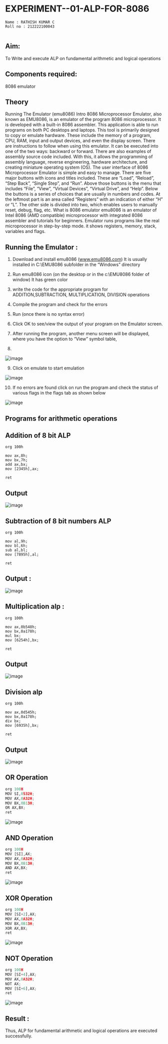 # EXPERIMENT--01-ALP-FOR-8086
```
Name : RATHISH KUMAR C
Roll no : 212222100043


```

## Aim: 
To Write and execute ALP on fundamental arithmetic and logical operations
## Components required: 
8086  emulator 
## Theory 

Running The Emulator (emu8086) Intro 8086 Microprocessor Emulator, also known as EMU8086, is an emulator of the program 8086 microprocessor. It is developed with a built-in 8086 assembler. This application is able to run programs on both PC desktops and laptops. This tool is primarily designed to copy or emulate hardware. These include the memory of a program, CPU, RAM, input and output devices, and even the display screen. There are instructions to follow when using this emulator. It can be executed into one of the two ways: backward or forward. There are also examples of assembly source code included. With this, it allows the programming of assembly language, reverse engineering, hardware architecture, and creating miniature operating system (OS). The user interface of 8086 Microprocessor Emulator is simple and easy to manage. There are five major buttons with icons and titles included. These are “Load”, “Reload”, “Step Back”, “Single Step”, and “Run”. Above those buttons is the menu that includes “File”, “View”, “Virtual Devices”, “Virtual Drive”, and “Help”. Below the buttons is a series of choices that are usually in numbers and codes. At the leftmost part is an area called “Registers” with an indication of either “H” or “L”. The other side is divided into two, which enables users to manually reset, debug, flag, etc. What is 8086 emulator emu8086 is an emulator of Intel 8086 (AMD compatible) microprocessor with integrated 8086 assembler and tutorials for beginners. Emulator runs programs like the real microprocessor in step-by-step mode. it shows registers, memory, stack, variables and flags.

## Running the Emulator :
1.	Download and install emu8086 (www.emu8086.com) It is usually installed in C:\EMU8086 subfolder in the “Windows” directory
2.	  Run  emu8086 icon (on the desktop or in the c:\EMU8086 folder of window) It has green color
  
3.	write the code for the appropriate program for ADDITION,SUBTRACTION, MULTIPLICATION,  DIVISION operations 

4.	 Compile the program and check for the errors 
5.	Run (once there is no syntax error) 
6.	Click OK to see/view the output of your program on the Emulator screen. 
7.	After running the program, another menu screen will be displayed, where you have the option to “View” symbol table,
8.	 

![image](https://user-images.githubusercontent.com/36288975/189273263-d65baae9-4b8f-4723-afb3-c0ffa4052b04.png)

9.	Click on emulate to start emulation 

![image](https://user-images.githubusercontent.com/36288975/189273273-9bb36ec1-e2e8-4892-8d35-37707332bfdc.png)


10.	If no errors are found click on run the program and check the status of various flags in the flags tab as shown below 

![image](https://user-images.githubusercontent.com/36288975/189273277-113a2a33-4a40-4ff8-95a5-ecd3a1f504fe.png)

## Programs for arithmetic  operations

## Addition  of 8 bit ALP 
```
org 100h

mov ax,8h;
mov bx,7h;
add ax,bx;
mov [2345h],ax;

ret
```
## Output  
![image](https://github.com/JivanKarthick/EXPERIMENT--01-ALP-FOR-8086/assets/121165867/29388469-7b46-4495-9040-2aeb8bc9e951)


## Subtraction   of 8 bit numbers  ALP 
 ```
org 100h

mov al,9h;
mov bl,6h;
sub al,bl;
mov [7895h],al;

ret
```
## Output :
![image](https://github.com/JivanKarthick/EXPERIMENT--01-ALP-FOR-8086/assets/121165867/8f073c6c-3188-4eac-ac9e-9a60c978dd46)


## Multiplication alp :
```
org 100h

mov ax,0b548h;
mov bx,0a178h;
mul bx;
mov [6254h],bx;

ret
```
 ## Output  
 
![image](https://github.com/JivanKarthick/EXPERIMENT--01-ALP-FOR-8086/assets/121165867/92d94bf9-8cbf-4015-a38e-0120877b80c0)


## Division alp 
```
org 100h

mov ax,0d545h;
mov bx,0a178h;
div bx;
mov [6935h],bx;

ret
```
## Output  
![image](https://github.com/JivanKarthick/EXPERIMENT--01-ALP-FOR-8086/assets/121165867/9e2459f7-ccd5-43ac-9dda-4d714f8d78a8)

## OR Operation
```py
org 100H  
MOV SI,0532H;
MOV AX,0A32H;
MOV BX,0B13H;
OR AX,BX;
ret
```
![image](https://github.com/JivanKarthick/EXPERIMENT--01-ALP-FOR-8086/assets/121165867/af5ecf70-01bf-4095-9ede-3193d2a32deb)


## AND Operation
```py
org 100H  
MOV [SI],AX;
MOV AX,0A32H;
MOV BX,0B13H;
AND AX,BX; 
ret
```
![image](https://github.com/JivanKarthick/EXPERIMENT--01-ALP-FOR-8086/assets/121165867/1b1257d0-7768-430e-99ef-0857331504df)

## XOR Operation
```py
org 100H  
MOV [SI+2],AX;
MOV AX,0A32H;
MOV BX,0B13H; 
XOR AX,BX;  
ret 
```
![image](https://github.com/JivanKarthick/EXPERIMENT--01-ALP-FOR-8086/assets/121165867/d5dc7a35-bf7d-4061-9cdd-d4130877fc00)


## NOT Operation
```py
org 100H  
MOV [SI+4],AX;
MOV AX,0A32H;
NOT AX; 
MOV [SI+6],AX;
ret 
```
![image](https://github.com/JivanKarthick/EXPERIMENT--01-ALP-FOR-8086/assets/121165867/3a4ee44d-6af9-43cc-bc64-866122f6cc25)







## Result :
Thus, ALP for fundamental arithmetic and logical operations are executed successfully.




